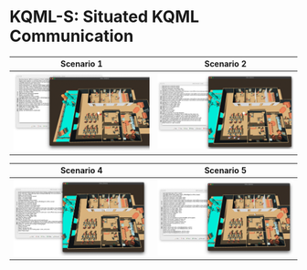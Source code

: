 # KQML-S: Situated KQML Communication

| Scenario 1                    | Scenario 2                    |
| ----------------------------- | ----------------------------- |
| ![](./docs/img/scenario1.png) | ![](./docs/img/scenario2.png) |

| Scenario 4                    | Scenario 5                    |
| ----------------------------- | ----------------------------- |
| ![](./docs/img/scenario4.png) | ![](./docs/img/scenario5.png) |

